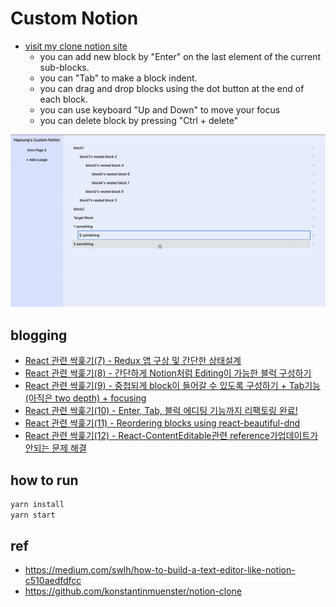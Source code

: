 # Custom Notion

- [visit my clone notion site](https://clone-notion.netlify.app)
  - you can add new block by "Enter" on the last element of the current sub-blocks.
  - you can "Tab" to make a block indent.
  - you can drag and drop blocks using the dot button at the end of each block.
  - you can use keyboard "Up and Down" to move your focus
  - you can delete block by pressing "Ctrl + delete"

<img src="./dnd_tab_enter.gif">

## blogging

- [React 관련 싹훑기(7) - Redux 앱 구상 및 간단한 상태설계](https://mytutorials.tistory.com/403)
- [React 관련 싹훑기(8) - 간단하게 Notion처럼 Editing이 가능한 블럭 구성하기](https://mytutorials.tistory.com/407)
- [React 관련 싹훑기(9) - 중첩되게 block이 들어갈 수 있도록 구성하기 + Tab기능(아직은 two depth) + focusing](https://mytutorials.tistory.com/408)
- [React 관련 싹훑기(10) - Enter, Tab, 블럭 에디팅 기능까지 리팩토링 완료!](https://mytutorials.tistory.com/411)
- [React 관련 싹훑기(11) - Reordering blocks using react-beautiful-dnd](https://mytutorials.tistory.com/412)
- [React 관련 싹훑기(12) - React-ContentEditable관련 reference가업데이트가 안되는 문제 해결](https://mytutorials.tistory.com/413)

## how to run

```javascript
yarn install
yarn start
```

## ref

- https://medium.com/swlh/how-to-build-a-text-editor-like-notion-c510aedfdfcc
- https://github.com/konstantinmuenster/notion-clone
